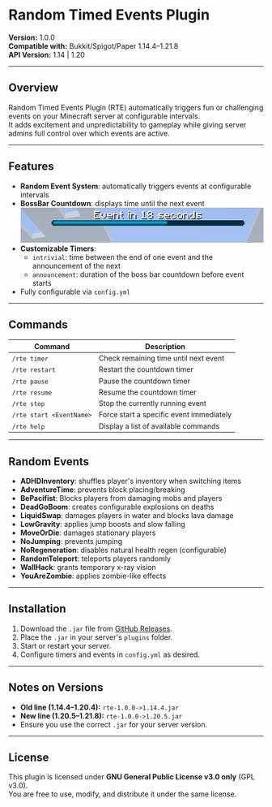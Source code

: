 # Random Timed Events Plugin

**Version:** 1.0.0  
**Compatible with:** Bukkit/Spigot/Paper 1.14.4–1.21.8  
**API Version:** 1.14 | 1.20

---

## Overview
Random Timed Events Plugin (RTE) automatically triggers fun or challenging events on your Minecraft server at configurable intervals.  
It adds excitement and unpredictability to gameplay while giving server admins full control over which events are active.

---

## Features
- **Random Event System**: automatically triggers events at configurable intervals  
- **BossBar Countdown**: displays time until the next event
![BossBar Example](https://raw.githubusercontent.com/PinkCandyDev/Random-Timed-Events/main/bossbar.png)  
- **Customizable Timers**:
  - `intrivial`: time between the end of one event and the announcement of the next  
  - `announcement`: duration of the boss bar countdown before event starts  
- Fully configurable via `config.yml`

---

## Commands
| Command | Description |
|---------|-------------|
| `/rte timer` | Check remaining time until next event |
| `/rte restart` | Restart the countdown timer |
| `/rte pause` | Pause the countdown timer |
| `/rte resume` | Resume the countdown timer |
| `/rte stop` | Stop the currently running event |
| `/rte start <EventName>` | Force start a specific event immediately |
| `/rte help` | Display a list of available commands |

---

## Random Events
- **ADHDInventory**: shuffles player's inventory when switching items  
- **AdventureTime**: prevents block placing/breaking  
- **BePacifist**: Blocks players from damaging mobs and players
- **DeadGoBoom**: creates configurable explosions on deaths  
- **LiquidSwap**: damages players in water and blocks lava damage  
- **LowGravity**: applies jump boosts and slow falling  
- **MoveOrDie**: damages stationary players  
- **NoJumping**: prevents jumping  
- **NoRegeneration**: disables natural health regen (configurable)  
- **RandomTeleport**: teleports players randomly  
- **WallHack**: grants temporary x-ray vision  
- **YouAreZombie**: applies zombie-like effects

---

## Installation
1. Download the `.jar` file from [GitHub Releases](https://github.com/PinkCandyDev/Random-Timed-Events/releases/tag/Release).  
2. Place the `.jar` in your server's `plugins` folder.  
3. Start or restart your server.  
4. Configure timers and events in `config.yml` as desired.

---

## Notes on Versions
- **Old line (1.14.4–1.20.4):** `rte-1.0.0->1.14.4.jar`  
- **New line (1.20.5–1.21.8):** `rte-1.0.0->1.20.5.jar`  
- Ensure you use the correct `.jar` for your server version.  

---

## License
This plugin is licensed under **GNU General Public License v3.0 only** (GPL v3.0).  
You are free to use, modify, and distribute it under the same license.
